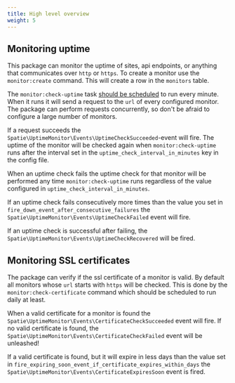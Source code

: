 ```yaml
---
title: High level overview
weight: 5
---
```


## Monitoring uptime

This package can monitor the uptime of sites, api endpoints, or anything that communicates over `http` or `https`. To create a monitor use the `monitor:create` command. This will create a row in the `monitors`  table. 

The `monitor:check-uptime` task [should be scheduled](https://docs.spatie.be/laravel-uptime-monitor/v2/installation-and-setup#scheduling) to run every minute. When it runs it will send a request to the `url` of every configured monitor. The package can perform requests concurrently, so don't be afraid to configure a large number of monitors.

If a request succeeds the `Spatie\UptimeMonitor\Events\UptimeCheckSucceeded`-event will fire. The uptime of the monitor will be checked again when `monitor:check-uptime` runs after the interval set in the `uptime_check_interval_in_minutes` key in the config file.

When an uptime check fails the uptime check for that monitor will be performed any time `monitor:check-uptime` runs regardless of the value configured in `uptime_check_interval_in_minutes`.

If an uptime check fails consecutively more times than the value you set in `fire_down_event_after_consecutive_failures` the `Spatie\UptimeMonitor\Events\UptimeCheckFailed` event will fire. 

If an uptime check is successful after failing, the `Spatie\UptimeMonitor\Events\UptimeCheckRecovered` will be fired.

## Monitoring SSL certificates

The package can verify if the ssl certificate of a monitor is valid. By default all monitors whose `url` starts with `https` will be checked. This is done by the `monitor:check-certificate` command which should be scheduled to run daily at least. 

When a valid certificate for a monitor is found the `Spatie\UptimeMonitor\Events\CertificateCheckSucceeded` event will fire. If no valid certificate is found, the `Spatie\UptimeMonitor\Events\CertificateCheckFailed` event will be unleashed!
 
If a valid certificate is found, but it will expire in less days than the value set in `fire_expiring_soon_event_if_certificate_expires_within_days` the `Spatie\UptimeMonitor\Events\CertificateExpiresSoon` event is fired.
